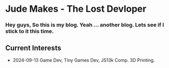 # Jude Makes - The Lost Devloper

### Hey guys, So this is my blog. Yeah ... another blog. Lets see if I stick to it this time.

## Current Interests 
- 2024-09-13 Game Dev, Tiny Games Dev, JS13k Comp. 3D Printing. 